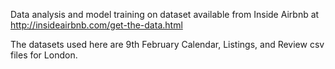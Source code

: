 Data analysis and model training on dataset available from Inside Airbnb at http://insideairbnb.com/get-the-data.html

The datasets used here are 9th February Calendar, Listings, and Review csv files for London.

